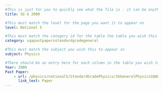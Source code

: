```yaml
---
#This is just for you to quickly see what the file is - it can be anything you want
title: SG G 2000

#This must match the level for the page you want it to appear on
level: National 5

#This must match the category id for the table the table you wish this to appear in
category: sqapastpapersstandardgradegeneral

#This must match the subject you wish this to appear in
subject: Physics

#There should be an entry here for each column in the table you wish to populate:
Year: 2000
Past Paper:
    - url: /physics/national5/StandardGradePhysics/SGGeneralPhysicsSQAPP/SGGeneralPhysicsSQApp2000.pdf
      link_text: Paper
---
```


